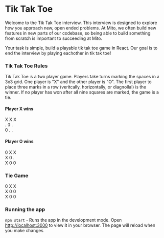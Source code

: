 # Tik Tak Toe

Welcome to the Tik Tak Toe interview. This interview is designed to explore how you approach new, open ended problems. At Mito, we often build new features in new parts of our codebase, so being able to build something from scratch is important to succeeding at Mito. 

Your task is simple, build a playable tik tak toe game in React. Our goal is to end the interview by playing eachother in tik tak toe!

### Tik Tak Toe Rules 

Tik Tak Toe is a two player game. Players take turns marking the spaces in a 3x3 grid. One player is "X" and the other player is "O". The first player to place three marks in a row (veritcally, horizontally, or diagnollal) is the winner. If no player has won after all nine squares are marked, the game is a tie. 

#### Player X wins
X X X  
. 0 .  
0 . .

#### Player O wins
0 X X  
X 0 .  
X 0 0

### Tie Game
0 X X  
X 0 0  
X 0 0


### Running the app

`npm start` - Runs the app in the development mode. Open [http://localhost:3000](http://localhost:3000) to view it in your browser. The page will reload when you make changes.